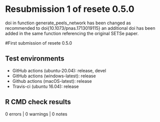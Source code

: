 # Resubmission 1 of resete 0.5.0

doi in function generate_peels_network has been changed as recommended to doi{10.1073/pnas.1713019115}
an additional doi has been added in the same function referencing the original SETSe paper. 

#First submission of resete 0.5.0

## Test environments
* GitHub actions (ubuntu-20.04): release, devel
* GitHub actions (windows-latest): release
* Github actions (macOS-latest): release
* Travis-ci (ubuntu 16.04): release

## R CMD check results

0 errors | 0 warnings | 0 notes

